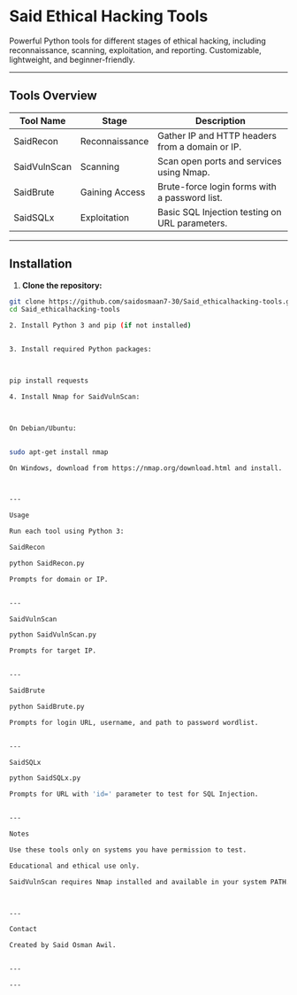 # Said Ethical Hacking Tools

Powerful Python tools for different stages of ethical hacking, including reconnaissance, scanning, exploitation, and reporting. Customizable, lightweight, and beginner-friendly.

---

## Tools Overview

| Tool Name    | Stage           | Description                                       |
|--------------|-----------------|-------------------------------------------------|
| SaidRecon    | Reconnaissance  | Gather IP and HTTP headers from a domain or IP. |
| SaidVulnScan | Scanning        | Scan open ports and services using Nmap.        |
| SaidBrute    | Gaining Access  | Brute-force login forms with a password list.   |
| SaidSQLx     | Exploitation    | Basic SQL Injection testing on URL parameters.  |

---

## Installation

1. **Clone the repository:**

```bash
git clone https://github.com/saidosmaan7-30/Said_ethicalhacking-tools.git
cd Said_ethicalhacking-tools

2. Install Python 3 and pip (if not installed)


3. Install required Python packages:



pip install requests

4. Install Nmap for SaidVulnScan:



On Debian/Ubuntu:


sudo apt-get install nmap

On Windows, download from https://nmap.org/download.html and install.



---

Usage

Run each tool using Python 3:

SaidRecon

python SaidRecon.py

Prompts for domain or IP.


---

SaidVulnScan

python SaidVulnScan.py

Prompts for target IP.


---

SaidBrute

python SaidBrute.py

Prompts for login URL, username, and path to password wordlist.


---

SaidSQLx

python SaidSQLx.py

Prompts for URL with 'id=' parameter to test for SQL Injection.


---

Notes

Use these tools only on systems you have permission to test.

Educational and ethical use only.

SaidVulnScan requires Nmap installed and available in your system PATH.



---

Contact

Created by Said Osman Awil.


---

---


